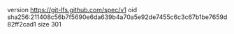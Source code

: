 version https://git-lfs.github.com/spec/v1
oid sha256:211408c56b7f5690e6da639b4a70a5e92de7455c6c3c67b1be7659d82ff2cad1
size 301
